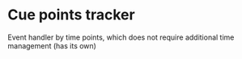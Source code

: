 # Cue points tracker
Event handler by time points, which does not require additional time management (has its own)
